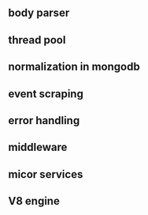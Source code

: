 ## body parser
## thread pool
## normalization in mongodb
## event scraping
## error handling
## middleware
## micor services
## V8 engine
